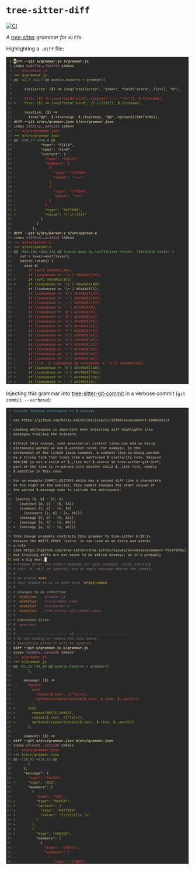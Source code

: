 # `tree-sitter-diff`

[![CI][ci-badge]][ci-workflow]

_A [tree-sitter][tree-sitter] grammar for `diff`s_

Highlighting a `.diff` file:

<img src="assets/diff.png" width="500"/>

Injecting this grammar into [tree-sitter-git-commit][tree-sitter-git-commit]
in a verbose commit (`git commit --verbose`):

<img src="assets/helix-commit-with-diff.png" width="500"/>

[ci-badge]: https://github.com/the-mikedavis/tree-sitter-diff/actions/workflows/ci.yml/badge.svg
[ci-workflow]: https://github.com/the-mikedavis/tree-sitter-diff/actions/workflows/ci.yml
[tree-sitter]: https://tree-sitter.github.io/tree-sitter/
[tree-sitter-git-commit]: https://github.com/the-mikedavis/tree-sitter-git-commit

